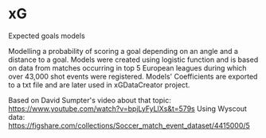 # xG
Expected goals models


Modelling a probability of scoring a goal depending on an angle and a distance to a goal. Models were created using logistic function and is based on data from matches occurring in top 5 European leagues during which over 43,000 shot events were registered.
Models' Coefficients are exported to a txt file and are later used in xGDataCreator project.

Based on David Sumpter's video about that topic: https://www.youtube.com/watch?v=bpjLyFyLlXs&t=579s
Using Wyscout data: https://figshare.com/collections/Soccer_match_event_dataset/4415000/5
